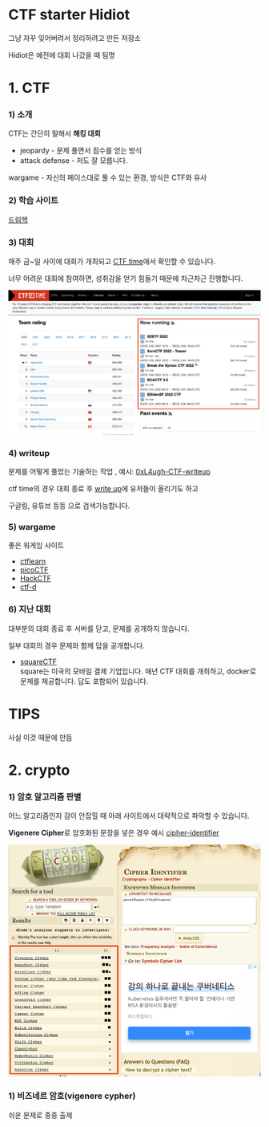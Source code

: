# CTF starter Hidiot

그냥 자꾸 잊어버려서 정리하려고 만든 저장소

Hidiot은 예전에 대회 나갔을 때 팀명

# 1. CTF
### 1) 소개
CTF는 간단히 말해서 **해킹 대회**

- jeopardy - 문제 풀면서 점수를 얻는 방식
- attack defense - 저도 잘 모릅니다.

wargame - 자신의 페이스대로 풀 수 있는 환경, 방식은 CTF와 유사

### 2) 학습 사이트
[드림핵](https://dreamhack.io/)

### 3) 대회
매주 금~일 사이에 대회가 개최되고 [CTF time](https://ctftime.org/)에서 확인할 수 있습니다.

너무 어려운 대회에 참여하면, 성취감을 얻기 힘들기 때문에 차근차근 진행합니다.

![cover](./images/ctftime.png)

### 4) writeup
문제를 어떻게 풀었는 기술하는 작업
, 예시: [0xL4ugh-CTF-writeup](https://velog.io/@skyepodium/0xL4ugh-CTF-writeup)

ctf time의 경우 대회 종료 후 [write up](https://ctftime.org/event/1660/tasks/)에 유저들이 올리기도 하고

구글링, 유튜브 등등 으로 검색가능합니다.


### 5) wargame
좋은 워게임 사이트
- [ctflearn](https://ctflearn.com/)
- [picoCTF](https://picoctf.org/)
- [HackCTF](https://ctf.j0n9hyun.xyz/)
- [ctf-d](http://ctf-d.com/)

### 6) 지난 대회
대부분의 대회 종료 후 서버를 닫고, 문제를 공개하지 않습니다.

일부 대회의 경우 문제와 함께 답을 공개합니다.

- [squareCTF](https://squarectf.com/)   
    square는 미국의 모바일 결제 기업입니다. 매년 CTF 대회를 개최하고, docker로 문제를 제공합니다. 답도 포함되어 있습니다.

# TIPS
사실 이것 때문에 만듬

# 2. crypto
### 1) 암호 알고리즘 판별
어느 알고리즘인지 감이 안잡힐 때 아래 사이트에서 대략적으로 파악할 수 있습니다.

**Vigenere Cipher**로 암호화된 문장을 넣은 경우 예시
[cipher-identifier](https://www.dcode.fr/cipher-identifier)

![cover](./images/cipher-identifier.png)

### 1) 비즈네르 암호(vigenere cypher)
쉬운 문제로 종종 출제
